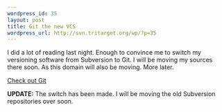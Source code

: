 ```yaml
--- 
wordpress_id: 35
layout: post
title: Git the new VCS
wordpress_url: http://svn.tritarget.org/wp/?p=35
---
```

I did a lot of reading last night. Enough to convince me to switch my versioning software from Subversion to Git. I will be moving my sources there soon. As this domain will also be moving. More later.

<a href="http://git-scm.com/">Check out Git</a>

<b>UPDATE:</b> The switch has been made. I will be moving the old Subversion repositories over soon.
